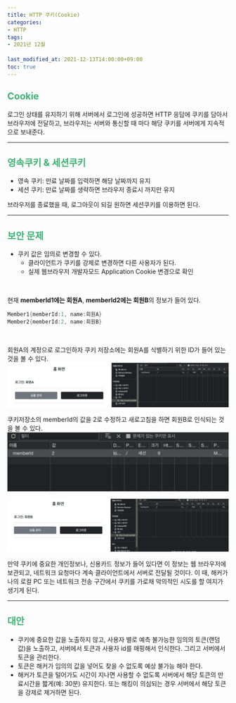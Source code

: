 ```yaml
---
title: HTTP 쿠키(Cookie)
categories:
- HTTP
tags: 
- 2021년 12월

last_modified_at: 2021-12-13T14:00:00+09:00
toc: true
---
```


## <span style="color:MediumSeaGreen">Cookie</span>
로그인 상태를 유지하기 위해 서버에서 로그인에 성공하면 HTTP 응답에 쿠키를 담아서 브라우저에 전달하고, 브라우저는 서버와 통신할 때 마다 해당 쿠키를 서버에게 지속적으로 보내준다.  

***

## <span style="color:MediumSeaGreen">영속쿠키 & 세션쿠키</span>
- 영속 쿠키: 만료 날짜를 입력하면 해당 날짜까지 유지
- 세션 쿠키: 만료 날짜를 생략하면 브라우저 종료시 까지만 유지  

브라우저를 종료했을 때, 로그아웃이 되길 원하면 세션쿠키를 이용하면 된다.

***

## <span style="color:MediumSeaGreen">보안 문제</span>
- 쿠키 값은 임의로 변경할 수 있다.
    - 클라이언트가 쿠키를 강제로 변경하면 다른 사용자가 된다.
    - 실제 웹브라우저 개발자모드 Application Cookie 변경으로 확인

<br>

현재 **memberId1에는 회원A**, **memberId2에는 회원B**의 정보가 들어 있다. 
```java
Member1{memberId:1, name:회원A}
Member2{memberId:2, name:회원B}
```  

<br>

회원A의 계정으로 로그인하자 쿠키 저장소에는 회원A를 식별하기 위한 ID가 들어 있는것을 볼 수 있다.
![img.png](/assets/images/http/cookie1.png)  

쿠키저장소의 memberId의 값을 2로 수정하고 새로고침을 하면 회원B로 인식되는 것을 볼 수 있다.
![img.png](/assets/images/http/cookie2.png)  

![img.png](/assets/images/http/cookie3.png)  

만약 쿠키에 중요한 개인정보나, 신용카드 정보가 들어 있다면 이 정보는 웹 브라우저에 보관되고, 네트워크 요청마다 계속 클라이언트에서 서버로 전달될 것이다. 이 때, 해커가 나의 로컬 PC 또는 네트워크 전송 구간에서 쿠키를 가로채 악의적인 시도를 할 여지가 생기게 된다.

***

## <span style="color:MediumSeaGreen">대안</span>
- 쿠키에 중요한 값을 노출하지 않고, 사용자 별로 예측 불가능한 임의의 토큰(랜덤 값)을 노출하고, 서버에서 토큰과 사용자 id를 매핑해서 인식한다. 그리고 서버에서 토큰을 관리한다.
- 토큰은 해커가 임의의 값을 넣어도 찾을 수 없도록 예상 불가능 해야 한다.
- 해커가 토큰을 털어가도 시간이 지나면 사용할 수 없도록 서버에서 해당 토큰의 만료시간을 짧게(예: 30분) 유지한다. 또는 해킹이 의심되는 경우 서버에서 해당 토큰을 강제로 제거하면 된다.